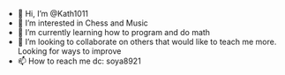 - 👋 Hi, I’m @Kath1011
- 👀 I’m interested in Chess and Music
- 🌱 I’m currently learning how to program and do math
- 💞️ I’m looking to collaborate on others that would like to teach me more. Looking for ways to improve 
- 📫 How to reach me dc: soya8921

<!---
Kath1011/Kath1011 is a ✨ special ✨ repository because its `README.md` (this file) appears on your GitHub profile.
You can click the Preview link to take a look at your changes.
--->
